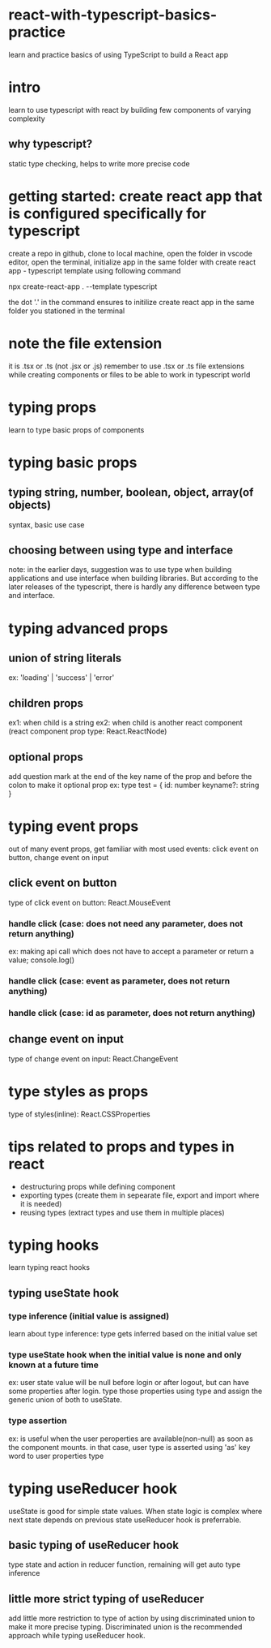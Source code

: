 # react-with-typescript-basics-practice

learn and practice basics of using TypeScript to build a React app

# intro

learn to use typescript with react by building few components of varying complexity

## why typescript?

static type checking, helps to write more precise code

# getting started: create react app that is configured specifically for typescript

create a repo in github, clone to local machine, open the folder in vscode editor, open the terminal, initialize app in the same folder with create react app - typescript template using following command

npx create-react-app . --template typescript

the dot '.' in the command ensures to initilize create react app in the same folder you stationed in the terminal

# note the file extension

it is .tsx or .ts (not .jsx or .js)
remember to use .tsx or .ts file extensions while creating components or files to be able to work in typescript world

# typing props

learn to type basic props of components

# typing basic props

## typing string, number, boolean, object, array(of objects)

syntax, basic use case

## choosing between using type and interface

note: in the earlier days, suggestion was to use type when building applications and use interface when building libraries.
But according to the later releases of the typescript, there is hardly any difference between type and interface.

# typing advanced props

## union of string literals

ex: 'loading' | 'success' | 'error'

## children props

ex1: when child is a string
ex2: when child is another react component (react component prop type: React.ReactNode)

## optional props

add question mark at the end of the key name of the prop and before the colon to make it optional prop
ex: type test = {
id: number
keyname?: string
}

# typing event props

out of many event props, get familiar with most used events: click event on button, change event on input

## click event on button

type of click event on button: React.MouseEvent<HTMLButtonElement>

### handle click (case: does not need any parameter, does not return anything)

ex: making api call which does not have to accept a parameter or return a value; console.log()

### handle click (case: event as parameter, does not return anything)

### handle click (case: id as parameter, does not return anything)

## change event on input

type of change event on input: React.ChangeEvent<HTMLInputElement>

# type styles as props

type of styles(inline): React.CSSProperties

# tips related to props and types in react

- destructuring props while defining component
- exporting types (create them in sepearate file, export and import where it is needed)
- reusing types (extract types and use them in multiple places)

# typing hooks

learn typing react hooks

## typing useState hook

### type inference (initial value is assigned)

learn about type inference: type gets inferred based on the initial value set

### type useState hook when the initial value is none and only known at a future time

ex: user state value will be null before login or after logout, but can have some properties after login. type those properties using type and assign the generic union of both to useState.

### type assertion

ex: is useful when the user peroperties are available(non-null) as soon as the component mounts. in that case, user type is asserted using 'as' key word to user properties type

# typing useReducer hook

useState is good for simple state values. When state logic is complex where next state depends on previous state useReducer hook is preferrable.

## basic typing of useReducer hook

type state and action in reducer function, remaining will get auto type inference

## little more strict typing of useReducer

add little more restriction to type of action by using discriminated union to make it more precise typing.
Discriminated union is the recommended approach while typing useReducer hook.
